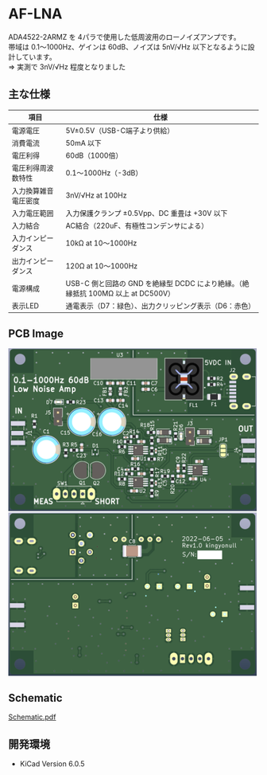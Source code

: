 # AF-LNA
ADA4522-2ARMZ を 4パラで使用した低周波用のローノイズアンプです。  
帯域は 0.1～1000Hz、ゲインは 60dB、ノイズは 5nV/√Hz 以下となるように設計しています。  
⇒ 実測で 3nV/√Hz 程度となりました

## 主な仕様
| 項目 | 仕様 |
| ---- | ---- |
| 電源電圧 | 5V±0.5V（USB-C端子より供給） |
| 消費電流 | 50mA 以下 |
| 電圧利得 | 60dB（1000倍） |
| 電圧利得周波数特性 | 0.1～1000Hz（-3dB） |
| 入力換算雑音電圧密度 | 3nV/√Hz at 100Hz |
| 入力電圧範囲 | 入力保護クランプ ±0.5Vpp、DC 重畳は +30V 以下 |
| 入力結合 | AC結合（220uF、有極性コンデンサによる） |
| 入力インピーダンス | 10kΩ at 10～1000Hz |
| 出力インピーダンス | 120Ω at 10～1000Hz |
| 電源構成 | USB-C 側と回路の GND を絶縁型 DCDC により絶縁。（絶縁抵抗 100MΩ 以上 at DC500V） |
| 表示LED | 通電表示（D7：緑色）、出力クリッピング表示（D6：赤色） |


## PCB Image  
<img src="doc/pcb_top.png" width="500">  
<img src="doc/pcb_bottom.png" width="500">  

## Schematic
[Schematic.pdf](doc/schematic.pdf "Schematic")

## 開発環境
- KiCad Version 6.0.5
